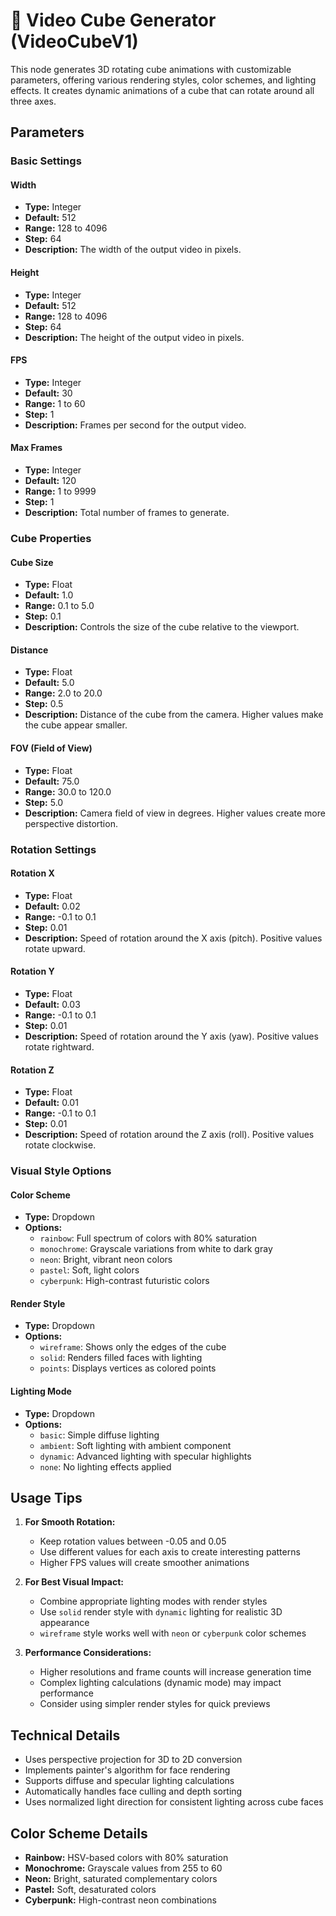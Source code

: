 # 🎲 Video Cube Generator (VideoCubeV1)

This node generates 3D rotating cube animations with customizable parameters, offering various rendering styles, color schemes, and lighting effects. It creates dynamic animations of a cube that can rotate around all three axes.

## Parameters

### Basic Settings

#### Width
- **Type:** Integer
- **Default:** 512
- **Range:** 128 to 4096
- **Step:** 64
- **Description:** The width of the output video in pixels.

#### Height
- **Type:** Integer
- **Default:** 512
- **Range:** 128 to 4096
- **Step:** 64
- **Description:** The height of the output video in pixels.

#### FPS
- **Type:** Integer
- **Default:** 30
- **Range:** 1 to 60
- **Step:** 1
- **Description:** Frames per second for the output video.

#### Max Frames
- **Type:** Integer
- **Default:** 120
- **Range:** 1 to 9999
- **Step:** 1
- **Description:** Total number of frames to generate.

### Cube Properties

#### Cube Size
- **Type:** Float
- **Default:** 1.0
- **Range:** 0.1 to 5.0
- **Step:** 0.1
- **Description:** Controls the size of the cube relative to the viewport.

#### Distance
- **Type:** Float
- **Default:** 5.0
- **Range:** 2.0 to 20.0
- **Step:** 0.5
- **Description:** Distance of the cube from the camera. Higher values make the cube appear smaller.

#### FOV (Field of View)
- **Type:** Float
- **Default:** 75.0
- **Range:** 30.0 to 120.0
- **Step:** 5.0
- **Description:** Camera field of view in degrees. Higher values create more perspective distortion.

### Rotation Settings

#### Rotation X
- **Type:** Float
- **Default:** 0.02
- **Range:** -0.1 to 0.1
- **Step:** 0.01
- **Description:** Speed of rotation around the X axis (pitch). Positive values rotate upward.

#### Rotation Y
- **Type:** Float
- **Default:** 0.03
- **Range:** -0.1 to 0.1
- **Step:** 0.01
- **Description:** Speed of rotation around the Y axis (yaw). Positive values rotate rightward.

#### Rotation Z
- **Type:** Float
- **Default:** 0.01
- **Range:** -0.1 to 0.1
- **Step:** 0.01
- **Description:** Speed of rotation around the Z axis (roll). Positive values rotate clockwise.

### Visual Style Options

#### Color Scheme
- **Type:** Dropdown
- **Options:**
  - `rainbow`: Full spectrum of colors with 80% saturation
  - `monochrome`: Grayscale variations from white to dark gray
  - `neon`: Bright, vibrant neon colors
  - `pastel`: Soft, light colors
  - `cyberpunk`: High-contrast futuristic colors

#### Render Style
- **Type:** Dropdown
- **Options:**
  - `wireframe`: Shows only the edges of the cube
  - `solid`: Renders filled faces with lighting
  - `points`: Displays vertices as colored points

#### Lighting Mode
- **Type:** Dropdown
- **Options:**
  - `basic`: Simple diffuse lighting
  - `ambient`: Soft lighting with ambient component
  - `dynamic`: Advanced lighting with specular highlights
  - `none`: No lighting effects applied

## Usage Tips

1. **For Smooth Rotation:**
   - Keep rotation values between -0.05 and 0.05
   - Use different values for each axis to create interesting patterns
   - Higher FPS values will create smoother animations

2. **For Best Visual Impact:**
   - Combine appropriate lighting modes with render styles
   - Use `solid` render style with `dynamic` lighting for realistic 3D appearance
   - `wireframe` style works well with `neon` or `cyberpunk` color schemes

3. **Performance Considerations:**
   - Higher resolutions and frame counts will increase generation time
   - Complex lighting calculations (dynamic mode) may impact performance
   - Consider using simpler render styles for quick previews

## Technical Details

- Uses perspective projection for 3D to 2D conversion
- Implements painter's algorithm for face rendering
- Supports diffuse and specular lighting calculations
- Automatically handles face culling and depth sorting
- Uses normalized light direction for consistent lighting across cube faces

## Color Scheme Details

- **Rainbow:** HSV-based colors with 80% saturation
- **Monochrome:** Grayscale values from 255 to 60
- **Neon:** Bright, saturated complementary colors
- **Pastel:** Soft, desaturated colors
- **Cyberpunk:** High-contrast neon combinations
